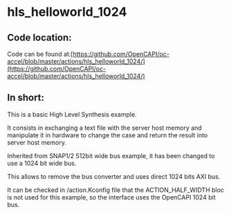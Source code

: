 # hls_helloworld_1024
## Code location:

Code can be found at:[https://github.com/OpenCAPI/oc-accel/blob/master/actions/hls_helloworld_1024/](https://github.com/OpenCAPI/oc-accel/blob/master/actions/hls_helloworld_1024/) 

## In short:

This is a basic High Level Synthesis example.

It consists in exchanging a text file with the server host memory and manipulate it in hardware to change the case and return the result into server host memory.

Inherited from SNAP1/2 512bit wide bus example, it has been changed to use a 1024 bit wide bus.

This allows to remove the bus converter and uses direct 1024 bits AXI bus.

It can be checked in /action.Kconfig file that the ACTION_HALF_WIDTH bloc is not used for this example, so the interface uses the OpenCAPI 1024 bit bus.

